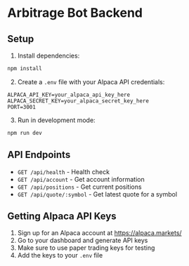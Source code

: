 # Arbitrage Bot Backend

## Setup

1. Install dependencies:

```bash
npm install
```

2. Create a `.env` file with your Alpaca API credentials:

```env
ALPACA_API_KEY=your_alpaca_api_key_here
ALPACA_SECRET_KEY=your_alpaca_secret_key_here
PORT=3001
```

3. Run in development mode:

```bash
npm run dev
```

## API Endpoints

- `GET /api/health` - Health check
- `GET /api/account` - Get account information
- `GET /api/positions` - Get current positions
- `GET /api/quote/:symbol` - Get latest quote for a symbol

## Getting Alpaca API Keys

1. Sign up for an Alpaca account at https://alpaca.markets/
2. Go to your dashboard and generate API keys
3. Make sure to use paper trading keys for testing
4. Add the keys to your `.env` file

